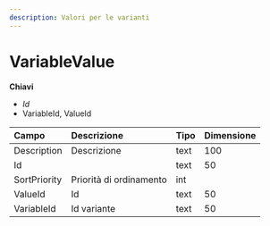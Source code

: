 ```yaml
---
description: Valori per le varianti
---
```


# VariableValue

  
 **Chiavi**

* _Id_
* VariableId, ValueId

| Campo | Descrizione | Tipo | Dimensione |
| :--- | :--- | :--- | :--- |
| Description | Descrizione | text | 100 |
| Id |  | text | 50 |
| SortPriority | Priorità di ordinamento | int |  |
| ValueId | Id | text | 50 |
| VariableId | Id variante | text | 50 |

